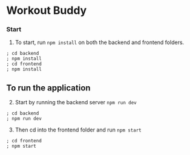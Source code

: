# Workout Buddy

### Start 
1. To start, run `npm install` on both the backend and frontend folders.
  ```
  ; cd backend
  ; npm install
  ; cd frontend
  ; npm install
  ```
## To run the application 
2. Start by running the backend server `npm run dev`
  ```
  ; cd backend
  ; npm run dev
  ```
3. Then cd into the frontend folder and run `npm start`
  ```
  ; cd frontend
  ; npm start
  ```

